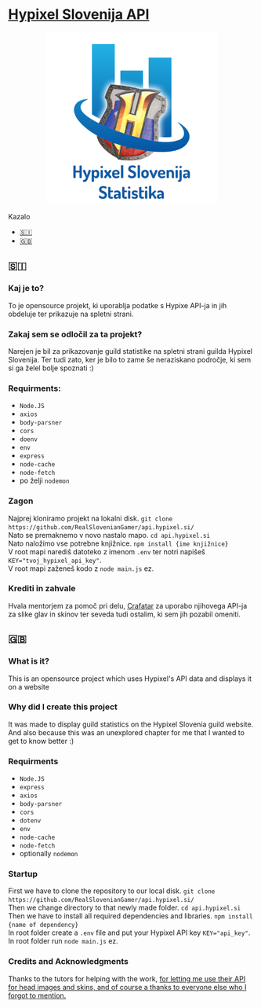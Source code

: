 # [Hypixel Slovenija API](http://stat.hypixel.si)
<p align="center">
  <img src="https://raw.githubusercontent.com/RealSloveniangamer/api.hypixel.si/main/project-logo.png" width="350" title="hover text"></img>
</p>
Kazalo
<ul>
  <a href="#si"><li>🇸🇮</li></a>
  <a href="#gb"><li>🇬🇧</li></a>
 </ul>
 <div id="si">
<h2> 🇸🇮 </h2>
  <h3>Kaj je to?</h3>
    To je opensource projekt, ki uporablja podatke s Hypixe API-ja in jih obdeluje ter prikazuje na spletni strani.
  <h3>Zakaj sem se odločil za ta projekt?</h3>
    Narejen je bil za prikazovanje guild statistike na spletni strani guilda Hypixel Slovenija. Ter tudi zato, ker je bilo to zame še neraziskano področje, ki sem si ga želel bolje spoznati :)
  <h3>Requirments:</h3>
    <ul>
      <li><code>Node.JS</code></li>
      <li><code>axios</code></li>
      <li><code>body-parsner</code></li>
      <li><code>cors</code></li>
      <li><code>doenv</code></li>
      <li><code>env</code></li>
      <li><code>express</code></li>
      <li><code>node-cache</code></li>
      <li><code>node-fetch</code></li>
      <li>po želji <code>nodemon</code></li>
    </ul>
  <h3>Zagon</h3>
    Najprej kloniramo projekt na lokalni disk. <code>git clone https://github.com/RealSlovenianGamer/api.hypixel.si/</code>
  <br>
    Nato se premaknemo v novo nastalo mapo. <code>cd api.hypixel.si</code>
  <br>
    Nato naložimo vse potrebne knjižnice. <code>npm install {ime knjižnice}</code>
    <br>
    V root mapi narediš datoteko z imenom <code>.env</code> ter notri napišeš <code>KEY="tvoj_hypixel_api_key"</code>.
  <br>
    V root mapi zaženeš kodo z <code>node main.js</code> ez.
  <h3>Krediti in zahvale</h3>
    Hvala mentorjem za pomoč pri delu, <a href="https://crafatar.com/">Crafatar</a> za uporabo njihovega API-ja za slike glav in skinov ter seveda tudi ostalim, ki sem jih pozabil omeniti.
</div>
<div id="gb">
<h2> 🇬🇧 </h2>
  <h3>What is it?</h3>
    This is an opensource project which uses Hypixel's API data and displays it on a website
  <h3>Why did I create this project</h3>
    It was made to display guild statistics on the Hypixel Slovenia guild website. And also because this was an unexplored chapter for me that I wanted to get to know better :)
  <h3>Requirments</h3>
    <ul>
      <li><code>Node.JS</code></li>
      <li><code>express</code></li>
      <li><code>axios</code></li>
      <li><code>body-parsner</code></li>
      <li><code>cors</code></li>
      <li><code>dotenv</code></li>
      <li><code>env</code></li>
      <li><code>node-cache</code></li>
      <li><code>node-fetch</code></li>
      <li>optionally <code>nodemon</code></li>
    </ul>
  </div>
  <h3>Startup</h3>
     First we have to clone the repository to our local disk. <code>git clone https://github.com/RealSlovenianGamer/api.hypixel.si/</code>
  <br>
    Then we change directory to that newly made folder. <code>cd api.hypixel.si</code>
  <br>
    Then we have to install all required dependencies and libraries. <code>npm install {name of dependency}</code>
    <br>
    In root folder create a <code>.env</code> file and put your Hypixel API key <code>KEY="api_key"</code>.
  <br>
    In root folder run <code>node main.js</code> ez.
  <h3>Credits and Acknowledgments</h3>
    Thanks to the tutors for helping with the work, <a href="https://crafatar.com/"Crafatar</a> for letting me use their API for head images and skins, and of course a thanks to everyone else who I forgot to mention.

